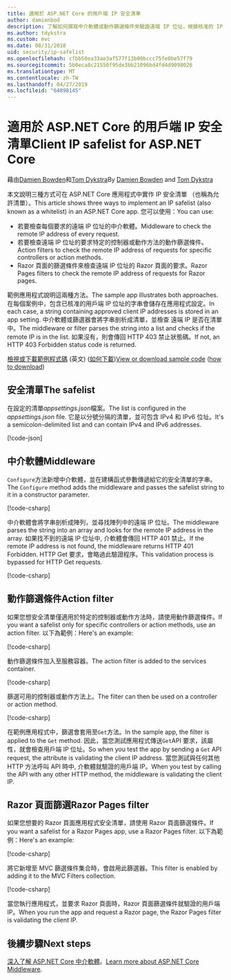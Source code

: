```yaml
---
title: 適用於 ASP.NET Core 的用戶端 IP 安全清單
author: damienbod
description: 了解如何撰寫中介軟體或動作篩選條件來驗證遠端 IP 位址，根據核准的 IP 位址的清單。
ms.author: tdykstra
ms.custom: mvc
ms.date: 08/31/2018
uid: security/ip-safelist
ms.openlocfilehash: cfbb50ea33ae3af577f13b00bccc75fe0be57f79
ms.sourcegitcommit: 5b0eca8c21550f95de3bb21096bd4fd4d9098026
ms.translationtype: MT
ms.contentlocale: zh-TW
ms.lasthandoff: 04/27/2019
ms.locfileid: "64898145"
---
```

# <a name="client-ip-safelist-for-aspnet-core"></a><span data-ttu-id="69536-103">適用於 ASP.NET Core 的用戶端 IP 安全清單</span><span class="sxs-lookup"><span data-stu-id="69536-103">Client IP safelist for ASP.NET Core</span></span>

<span data-ttu-id="69536-104">藉由[Damien Bowden](https://twitter.com/damien_bod)和[Tom Dykstra](https://github.com/tdykstra)</span><span class="sxs-lookup"><span data-stu-id="69536-104">By [Damien Bowden](https://twitter.com/damien_bod) and [Tom Dykstra](https://github.com/tdykstra)</span></span>
 
<span data-ttu-id="69536-105">本文說明三種方式可在 ASP.NET Core 應用程式中實作 IP 安全清單 （也稱為允許清單）。</span><span class="sxs-lookup"><span data-stu-id="69536-105">This article shows three ways to implement an IP safelist (also known as a whitelist) in an ASP.NET Core app.</span></span> <span data-ttu-id="69536-106">您可以使用：</span><span class="sxs-lookup"><span data-stu-id="69536-106">You can use:</span></span>

* <span data-ttu-id="69536-107">若要檢查每個要求的遠端 IP 位址的中介軟體。</span><span class="sxs-lookup"><span data-stu-id="69536-107">Middleware to check the remote IP address of every request.</span></span>
* <span data-ttu-id="69536-108">若要檢查遠端 IP 位址的要求特定的控制器或動作方法的動作篩選條件。</span><span class="sxs-lookup"><span data-stu-id="69536-108">Action filters to check the remote IP address of requests for specific controllers or action methods.</span></span>
* <span data-ttu-id="69536-109">Razor 頁面的篩選條件來檢查遠端 IP 位址的 Razor 頁面的要求。</span><span class="sxs-lookup"><span data-stu-id="69536-109">Razor Pages filters to check the remote IP address of requests for Razor pages.</span></span>

<span data-ttu-id="69536-110">範例應用程式說明這兩種方法。</span><span class="sxs-lookup"><span data-stu-id="69536-110">The sample app illustrates both approaches.</span></span> <span data-ttu-id="69536-111">在每個案例中，包含已核准的用戶端 IP 位址的字串會儲存在應用程式設定。</span><span class="sxs-lookup"><span data-stu-id="69536-111">In each case, a string containing approved client IP addresses is stored in an app setting.</span></span> <span data-ttu-id="69536-112">中介軟體或篩選器會將字串剖析成清單，並檢查 遠端 IP 是否在清單中。</span><span class="sxs-lookup"><span data-stu-id="69536-112">The middleware or filter parses the string into a list and  checks if the remote IP is in the list.</span></span> <span data-ttu-id="69536-113">如果沒有，則會傳回 HTTP 403 禁止狀態碼。</span><span class="sxs-lookup"><span data-stu-id="69536-113">If not, an HTTP 403 Forbidden status code is returned.</span></span>

<span data-ttu-id="69536-114">[檢視或下載範例程式碼](https://github.com/aspnet/AspNetCore.Docs/tree/master/aspnetcore/security/ip-safelist/samples/2.x/ClientIpAspNetCore) \(英文\) ([如何下載](xref:index#how-to-download-a-sample))</span><span class="sxs-lookup"><span data-stu-id="69536-114">[View or download sample code](https://github.com/aspnet/AspNetCore.Docs/tree/master/aspnetcore/security/ip-safelist/samples/2.x/ClientIpAspNetCore) ([how to download](xref:index#how-to-download-a-sample))</span></span>

## <a name="the-safelist"></a><span data-ttu-id="69536-115">安全清單</span><span class="sxs-lookup"><span data-stu-id="69536-115">The safelist</span></span>

<span data-ttu-id="69536-116">在設定的清單*appsettings.json*檔案。</span><span class="sxs-lookup"><span data-stu-id="69536-116">The list is configured in the *appsettings.json* file.</span></span> <span data-ttu-id="69536-117">它是以分號分隔的清單，並可包含 IPv4 和 IPv6 位址。</span><span class="sxs-lookup"><span data-stu-id="69536-117">It's a semicolon-delimited list and can contain IPv4 and IPv6 addresses.</span></span>

[!code-json[](ip-safelist/samples/2.x/ClientIpAspNetCore/appsettings.json?highlight=2)]

## <a name="middleware"></a><span data-ttu-id="69536-118">中介軟體</span><span class="sxs-lookup"><span data-stu-id="69536-118">Middleware</span></span>

<span data-ttu-id="69536-119">`Configure`方法新增中介軟體，並在建構函式參數傳遞給它的安全清單的字串。</span><span class="sxs-lookup"><span data-stu-id="69536-119">The `Configure` method adds the middleware and passes the safelist string to it in a constructor parameter.</span></span>

[!code-csharp[](ip-safelist/samples/2.x/ClientIpAspNetCore/Startup.cs?name=snippet_Configure&highlight=7)]

<span data-ttu-id="69536-120">中介軟體會將字串剖析成陣列，並尋找陣列中的遠端 IP 位址。</span><span class="sxs-lookup"><span data-stu-id="69536-120">The middleware parses the string into an array and looks for the remote IP address in the array.</span></span> <span data-ttu-id="69536-121">如果找不到的遠端 IP 位址中, 介軟體會傳回 HTTP 401 禁止。</span><span class="sxs-lookup"><span data-stu-id="69536-121">If the remote IP address is not found, the middleware returns HTTP 401 Forbidden.</span></span> <span data-ttu-id="69536-122">HTTP Get 要求，會略過此驗證程序。</span><span class="sxs-lookup"><span data-stu-id="69536-122">This validation process is bypassed for HTTP Get requests.</span></span>

[!code-csharp[](ip-safelist/samples/2.x/ClientIpAspNetCore/AdminSafeListMiddleware.cs?name=snippet_ClassOnly)]

## <a name="action-filter"></a><span data-ttu-id="69536-123">動作篩選條件</span><span class="sxs-lookup"><span data-stu-id="69536-123">Action filter</span></span>

<span data-ttu-id="69536-124">如果您想安全清單僅適用於特定的控制器或動作方法時，請使用動作篩選條件。</span><span class="sxs-lookup"><span data-stu-id="69536-124">If you want a safelist only for specific controllers or action methods, use an action filter.</span></span> <span data-ttu-id="69536-125">以下為範例：</span><span class="sxs-lookup"><span data-stu-id="69536-125">Here's an example:</span></span> 

[!code-csharp[](ip-safelist/samples/2.x/ClientIpAspNetCore/Filters/ClientIdCheckFilter.cs)]

<span data-ttu-id="69536-126">動作篩選條件加入至服務容器。</span><span class="sxs-lookup"><span data-stu-id="69536-126">The action filter is added to the services container.</span></span>

[!code-csharp[](ip-safelist/samples/2.x/ClientIpAspNetCore/Startup.cs?name=snippet_ConfigureServices&highlight=3)]

<span data-ttu-id="69536-127">篩選可用的控制器或動作方法上。</span><span class="sxs-lookup"><span data-stu-id="69536-127">The filter can then be used on a controller or action method.</span></span>

[!code-csharp[](ip-safelist/samples/2.x/ClientIpAspNetCore/Controllers/ValuesController.cs?name=snippet_Filter&highlight=1)]

<span data-ttu-id="69536-128">在範例應用程式中，篩選會套用至`Get`方法。</span><span class="sxs-lookup"><span data-stu-id="69536-128">In the sample app, the filter is applied to the `Get` method.</span></span> <span data-ttu-id="69536-129">因此，當您測試應用程式傳送`Get`API 要求，該屬性，就會檢查用戶端 IP 位址。</span><span class="sxs-lookup"><span data-stu-id="69536-129">So when you test the app by sending a `Get` API request, the attribute is validating the client IP address.</span></span> <span data-ttu-id="69536-130">當您測試與任何其他 HTTP 方法呼叫 API 時中, 介軟體就驗證的用戶端 IP。</span><span class="sxs-lookup"><span data-stu-id="69536-130">When you test by calling the API with any other HTTP method, the middleware is validating the client IP.</span></span>

## <a name="razor-pages-filter"></a><span data-ttu-id="69536-131">Razor 頁面篩選</span><span class="sxs-lookup"><span data-stu-id="69536-131">Razor Pages filter</span></span> 

<span data-ttu-id="69536-132">如果您想要的 Razor 頁面應用程式安全清單，請使用 Razor 頁面篩選條件。</span><span class="sxs-lookup"><span data-stu-id="69536-132">If you want a safelist for a Razor Pages app, use a Razor Pages filter.</span></span> <span data-ttu-id="69536-133">以下為範例：</span><span class="sxs-lookup"><span data-stu-id="69536-133">Here's an example:</span></span> 

[!code-csharp[](ip-safelist/samples/2.x/ClientIpAspNetCore/Filters/ClientIdCheckPageFilter.cs)]

<span data-ttu-id="69536-134">將它新增至 MVC 篩選條件集合時，會啟用此篩選器。</span><span class="sxs-lookup"><span data-stu-id="69536-134">This filter is enabled by adding it to the MVC Filters collection.</span></span>

[!code-csharp[](ip-safelist/samples/2.x/ClientIpAspNetCore/Startup.cs?name=snippet_ConfigureServices&highlight=7-9)]

<span data-ttu-id="69536-135">當您執行應用程式，並要求 Razor 頁面時，Razor 頁面篩選條件就驗證的用戶端 IP。</span><span class="sxs-lookup"><span data-stu-id="69536-135">When you run the app and request a Razor page, the Razor Pages filter is validating the client IP.</span></span>

## <a name="next-steps"></a><span data-ttu-id="69536-136">後續步驟</span><span class="sxs-lookup"><span data-stu-id="69536-136">Next steps</span></span>

<span data-ttu-id="69536-137">[深入了解 ASP.NET Core 中介軟體](xref:fundamentals/middleware/index)。</span><span class="sxs-lookup"><span data-stu-id="69536-137">[Learn more about ASP.NET Core Middleware](xref:fundamentals/middleware/index).</span></span>
